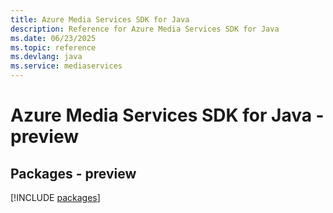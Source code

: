 ```yaml
---
title: Azure Media Services SDK for Java
description: Reference for Azure Media Services SDK for Java
ms.date: 06/23/2025
ms.topic: reference
ms.devlang: java
ms.service: mediaservices
---
```

# Azure Media Services SDK for Java - preview
## Packages - preview
[!INCLUDE [packages](media-services-index.md)]